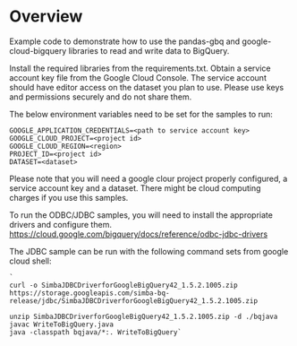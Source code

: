# Overview

Example code to demonstrate how to use the pandas-gbq and google-cloud-bigquery libraries to read and write data to BigQuery.

Install the required libraries from the requirements.txt.
Obtain a service account key file from the Google Cloud Console.
The service account should have editor access on the dataset you plan to use.
Please use keys and permissions securely and do not share them.


The below environment variables need to be set for the samples to run:

    GOOGLE_APPLICATION_CREDENTIALS=<path to service account key>
    GOOGLE_CLOUD_PROJECT=<project id>
    GOOGLE_CLOUD_REGION=<region>
    PROJECT_ID=<project id>
    DATASET=<dataset>

Please note that you will need a google clour project properly configured, a service account key and a dataset.
There might be cloud computing charges if you use this samples. 

To run the ODBC/JDBC samples, you will need to install the appropriate drivers and configure them.
https://cloud.google.com/bigquery/docs/reference/odbc-jdbc-drivers

The JDBC sample can be run with the following command sets from google cloud shell:

    `   
    curl -o SimbaJDBCDriverforGoogleBigQuery42_1.5.2.1005.zip https://storage.googleapis.com/simba-bq-release/jdbc/SimbaJDBCDriverforGoogleBigQuery42_1.5.2.1005.zip
    
    unzip SimbaJDBCDriverforGoogleBigQuery42_1.5.2.1005.zip -d ./bqjava
    javac WriteToBigQuery.java
    java -classpath bqjava/*:. WriteToBigQuery`
